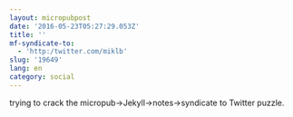 ```yaml
---
layout: micropubpost
date: '2016-05-23T05:27:29.053Z'
title: ''
mf-syndicate-to:
  - 'http:/twitter.com/miklb'
slug: '19649'
lang: en
category: social
---
```

trying to crack the micropub-&gt;Jekyll-&gt;notes-&gt;syndicate to Twitter puzzle.
